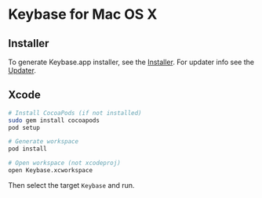 # Keybase for Mac OS X

## Installer

To generate Keybase.app installer, see the [Installer](https://github.com/keybase/client/tree/master/osx/Install/README.md). For updater info see the [Updater](https://github.com/keybase/client/tree/master/osx/Install/Updater/README.md).

## Xcode

```sh
# Install CocoaPods (if not installed)
sudo gem install cocoapods
pod setup

# Generate workspace
pod install

# Open workspace (not xcodeproj)
open Keybase.xcworkspace
```

Then select the target ```Keybase``` and run.
